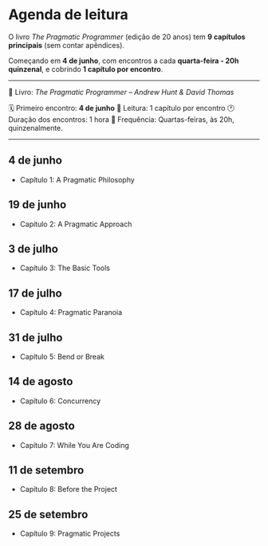 # Agenda de leitura

O livro *The Pragmatic Programmer* (edição de 20 anos) tem **9 capítulos principais** (sem contar apêndices).

Começando em **4 de junho**, com encontros a cada **quarta-feira - 20h quinzenal**, e cobrindo **1 capítulo por encontro**.

---

📘 Livro: *The Pragmatic Programmer – Andrew Hunt & David Thomas*

🗓️ Primeiro encontro: **4 de junho**
📖 Leitura: 1 capítulo por encontro
🕐 Duração dos encontros: 1 hora
📍 Frequência: Quartas-feiras, às 20h, quinzenalmente.

---

## 4 de junho

* Capítulo 1: A Pragmatic Philosophy

## 19 de junho

* Capítulo 2: A Pragmatic Approach

## 3 de julho

* Capítulo 3: The Basic Tools

## 17 de julho

* Capítulo 4: Pragmatic Paranoia

## 31 de julho

* Capítulo 5: Bend or Break

## 14 de agosto

* Capítulo 6: Concurrency

## 28 de agosto

* Capítulo 7: While You Are Coding

## 11 de setembro

* Capítulo 8: Before the Project

## 25 de setembro

* Capítulo 9: Pragmatic Projects
